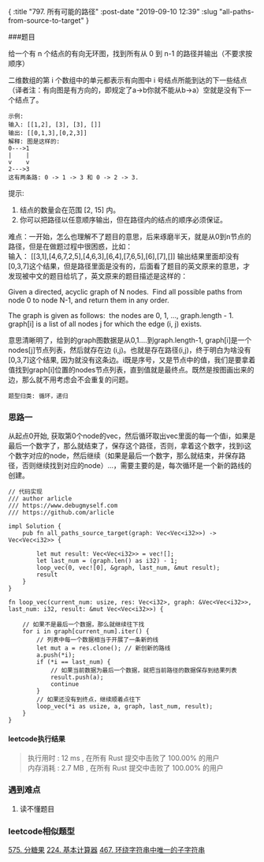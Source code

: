 {
    :title "797. 所有可能的路径"
    :post-date "2019-09-10 12:39"
    :slug "all-paths-from-source-to-target"
}


###题目

给一个有 n 个结点的有向无环图，找到所有从 0 到 n-1 的路径并输出（不要求按顺序）

二维数组的第 i 个数组中的单元都表示有向图中 i 号结点所能到达的下一些结点（译者注：有向图是有方向的，即规定了a→b你就不能从b→a）空就是没有下一个结点了。


```.lang-shell
示例:
输入: [[1,2], [3], [3], []] 
输出: [[0,1,3],[0,2,3]] 
解释: 图是这样的:
0--->1
|    |
v    v
2--->3
这有两条路: 0 -> 1 -> 3 和 0 -> 2 -> 3.

```

提示:  
1. 结点的数量会在范围 [2, 15] 内。  
2. 你可以把路径以任意顺序输出，但在路径内的结点的顺序必须保证。  

难点：一开始，怎么也理解不了题目的意思，后来琢磨半天，就是从0到n节点的路径，但是在做题过程中很困惑，比如：  
输入： [[3,1],[4,6,7,2,5],[4,6,3],[6,4],[7,6,5],[6],[7],[]]
输出结果里面却没有 [0,3,7]这个结果，但是路径里面是没有的，后面看了题目的英文原来的意思，才发现被中文的题目给坑了，英文原来的题目描述是这样的：

Given a directed, acyclic graph of N nodes.  Find all possible paths from node 0 to node N-1, and return them in any order.

The graph is given as follows:  the nodes are 0, 1, ..., graph.length - 1.  graph[i] is a list of all nodes j for which the edge (i, j) exists.

意思清晰明了，给到的graph图数据是从0,1....到graph.length-1, graph[i]是一个nodes[j]节点列表，然后就存在边 (i,j)。也就是存在路径(i,j)，终于明白为啥没有[0,3,7]这个结果, 因为就没有这条边。i既是序号，又是节点中的值，我们是要拿着值找到graph[i]位置的nodes节点列表，直到值就是最终点。既然是按图画出来的边，那么就不用考虑会不会重复的问题。


`题型归类: 循环，递归`

### 思路一
从起点0开始, 获取第0个node的vec，然后循环取出vec里面的每一个值i，如果是最后一个数字了，那么就结束了，保存这个路径，否则，拿着这个数字，找到i这个数字对应的node，然后继续（如果是最后一个数字，那么就结束，并保存路径，否则继续找到对应的node）...，需要主要的是，每次循环是一个新的路线的创建。

```.lang-rust
// 代码实现
/// author arlicle
/// https://www.debugmyself.com
/// https://github.com/arlicle

impl Solution {
    pub fn all_paths_source_target(graph: Vec<Vec<i32>>) -> Vec<Vec<i32>> {

        let mut result: Vec<Vec<i32>> = vec![];
        let last_num = (graph.len() as i32) - 1;
        loop_vec(0, vec![0], &graph, last_num, &mut result);
        result
    }
}

fn loop_vec(current_num: usize, res: Vec<i32>, graph: &Vec<Vec<i32>>, last_num: i32, result: &mut Vec<Vec<i32>>) {

    // 如果不是最后一个数据，那么就继续往下找
    for i in graph[current_num].iter() {
        // 列表中每一个数据相当于开展了一条新的线
        let mut a = res.clone(); // 新创新的路线
        a.push(*i);
        if (*i == last_num) {
            // 如果当前数据为最后一个数据，就把当前路径的数据保存到结果列表
            result.push(a);
            continue
        }
        // 如果还没有到终点，继续顺着点往下
        loop_vec(*i as usize, a, graph, last_num, result);
    }
}
```
#### leetcode执行结果

> 执行用时 : 12 ms , 在所有 Rust 提交中击败了 100.00% 的用户  
> 内存消耗 : 2.7 MB , 在所有 Rust 提交中击败了 100.00% 的用户  

### 遇到难点
1. 读不懂题目

### leetcode相似题型

[575. 分糖果](https://leetcode-cn.com/problems/distribute-candies/)
[224. 基本计算器](https://leetcode-cn.com/problems/basic-calculator/)
[467. 环绕字符串中唯一的子字符串](https://leetcode-cn.com/problems/unique-substrings-in-wraparound-string/)